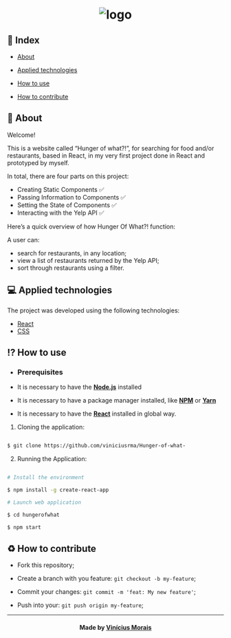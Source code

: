 <h1  align="center">
  <img src="https://i.ibb.co/Krt4sc0/logo-hunger-of-what.png" alt="logo" border="0">
</h1>
  
## 📍 Index


- [About](#About)

- [Applied technologies](#applied-technologies)

- [How to use](#how-to-use)

- [How to contribute](#hot-to-contribute)
  

<a  id="about"></a>
## 📑 About

Welcome! 

This is a website called “Hunger of what?!”, for searching for food and/or restaurants, based in React, in my very first project done in React and prototyped by myself.

In total, there are four parts on this project:

- Creating Static Components ✅
- Passing Information to Components ✅
- Setting the State of Components ✅
- Interacting with the Yelp API ✅

Here’s a quick overview of how Hunger Of What?! function:

A user can:
- search for restaurants, in any location;
- view a list of restaurants returned by the Yelp API;
- sort through restaurants using a filter.

<a  id="applied-technologies"></a>
## 💻 Applied technologies

The project was developed using the following technologies:

- [React](https://reactjs.org/)
- [CSS](https://www.w3schools.com/css/)

<a  id="how-to-use"></a>
## ⁉ How to use

- ### **Prerequisites**

- It is necessary to have the **[Node.js](https://nodejs.org/en/)** installed

- It is necessary to have a package manager installed, like **[NPM](https://www.npmjs.com/)** or **[Yarn](https://yarnpkg.com/)**

- It is necessary to have the **[React](https://reactjs.org/)** installed in global way.

1. Cloning the application:

```sh

$ git clone https://github.com/viniciusrma/Hunger-of-what-

```

2. Running the Application:

```sh

# Install the environment

$ npm install -g create-react-app

# Launch web application

$ cd hungerofwhat

$ npm start


```

<a  id="hot-to-contribute"></a>
## ♻️ How to contribute

- Fork this repository;

- Create a branch with you feature: `git checkout -b my-feature`;

- Commit your changes: `git commit -m 'feat: My new feature'`;

- Push into your: `git push origin my-feature`;

---

<h4  align="center">
Made by <a  href="https://www.linkedin.com/in/viniciusrma/"  target="_blank">Vinícius Morais</a>
</h4>






